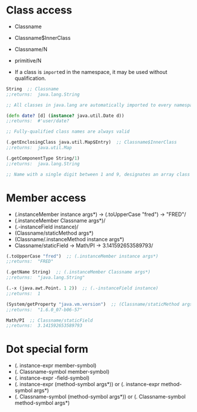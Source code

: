 # Class access

- Classname
- Classname$InnerClass
- Classname/N
- primitive/N

- If a class is `import`ed in the namespace, it may be used without qualification. 

```clojure
String  ;; Classname
;;returns:  java.lang.String

;; All classes in java.lang are automatically imported to every namespace

(defn date? [d] (instance? java.util.Date d))  
;;returns:  #'user/date?

;; Fully-qualified class names are always valid

(.getEnclosingClass java.util.Map$Entry)  ;; Classname$InnerClass
;;returns:  java.util.Map

(.getComponentType String/1)
;;returns:  java.lang.String

;; Name with a single digit between 1 and 9, designates an array class of that component type and dimension. 
```

# Member access

- (.instanceMember instance args*) -> (.toUpperCase "fred") -> "FRED"/
- (.instanceMember Classname args*)/
- (.-instanceField instance)/
- (Classname/staticMethod args*)
- (Classname/.instanceMethod instance args*)
- Classname/staticField -> Math/PI -> 3.141592653589793/


```clojure
(.toUpperCase "fred")  ;; (.instanceMember instance args*)
;;returns:  "FRED"

(.getName String)  ;; (.instanceMember Classname args*)
;;returns:  "java.lang.String"

(.-x (java.awt.Point. 1 2))  ;; (.-instanceField instance)
;;returns:  1

(System/getProperty "java.vm.version")  ;; (Classname/staticMethod args*)
;;returns:  "1.6.0_07-b06-57"

Math/PI  ;; Classname/staticField
;;returns:  3.141592653589793
```

# Dot special form

- (. instance-expr member-symbol)
- (. Classname-symbol member-symbol)
- (. instance-expr -field-symbol)
- (. instance-expr (method-symbol args*)) or (. instance-expr method-symbol args*)
- (. Classname-symbol (method-symbol args*)) or (. Classname-symbol method-symbol args*)




